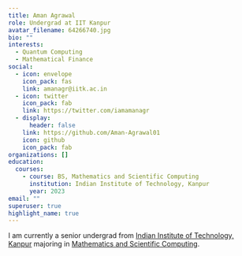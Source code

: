 ```yaml
---
title: Aman Agrawal
role: Undergrad at IIT Kanpur
avatar_filename: 64266740.jpg
bio: ""
interests:
  - Quantum Computing
  - Mathematical Finance
social:
  - icon: envelope
    icon_pack: fas
    link: amanagr@iitk.ac.in
  - icon: twitter
    icon_pack: fab
    link: https://twitter.com/iamamanagr
  - display:
      header: false
    link: https://github.com/Aman-Agrawal01
    icon: github
    icon_pack: fab
organizations: []
education:
  courses:
    - course: BS, Mathematics and Scientific Computing
      institution: Indian Institute of Technology, Kanpur
      year: 2023
email: ""
superuser: true
highlight_name: true
---
```

I am currently a senior undergrad from [Indian Institute of Technology, Kanpur](https://www.iitk.ac.in/) majoring in [Mathematics and Scientific Computing](https://www.iitk.ac.in/math/).